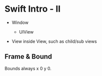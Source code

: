 # Swift Intro - II

- Window
	- UIView

- View inside View, such as child/sub views

## **Frame** & **Bound**

Bounds always x 0 y 0.


